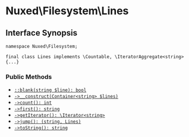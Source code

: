 # Nuxed\\Filesystem\\Lines




## Interface Synopsis




``` Hack
namespace Nuxed\Filesystem;

final class Lines implements \Countable, \IteratorAggregate<string> {...}
```




### Public Methods




+ [` ::blank(string $line): bool `](<class.Nuxed.Filesystem.Lines.blank.md>)
+ [` ->__construct(Container<string> $lines) `](<class.Nuxed.Filesystem.Lines.__construct.md>)
+ [` ->count(): int `](<class.Nuxed.Filesystem.Lines.count.md>)
+ [` ->first(): string `](<class.Nuxed.Filesystem.Lines.first.md>)
+ [` ->getIterator(): \Iterator<string> `](<class.Nuxed.Filesystem.Lines.getIterator.md>)
+ [` ->jump(): (string, Lines) `](<class.Nuxed.Filesystem.Lines.jump.md>)
+ [` ->toString(): string `](<class.Nuxed.Filesystem.Lines.toString.md>)